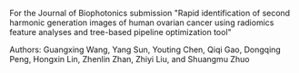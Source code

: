 For the Journal of Biophotonics submission "Rapid identification of second harmonic generation images of human ovarian cancer using radiomics feature analyses and tree-based pipeline optimization tool"

Authors: Guangxing Wang, Yang Sun, Youting Chen, Qiqi Gao, Dongqing Peng, Hongxin Lin, Zhenlin Zhan, Zhiyi Liu, and Shuangmu Zhuo
